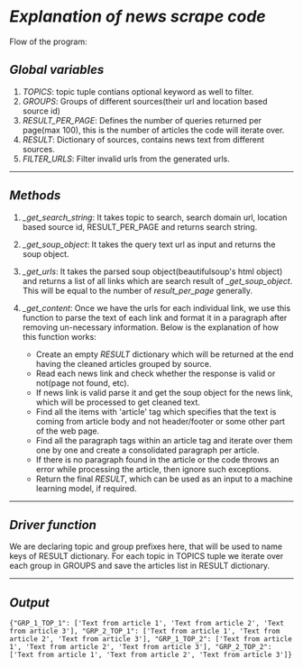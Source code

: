 # *Explanation of news scrape code*

Flow of the program:

## *Global variables*

1) *TOPICS*: topic tuple contians optional keyword as well to filter.
2) *GROUPS*: Groups of different sources(their url and location based source id)
3) *RESULT_PER_PAGE*: Defines the number of queries returned per page(max 100), this is the number of articles the code will iterate over.
4) *RESULT*: Dictionary of sources, contains news text from different sources.
5) *FILTER_URLS*: Filter invalid urls from the generated urls.

----------

## *Methods*

1) *_get_search_string*: It takes topic to search, search domain url, location based source id, RESULT_PER_PAGE and returns search string.
2) *_get_soup_object*: It takes the query text url as input and returns the soup object.
3) *_get_urls*: It takes the parsed soup object(beautifulsoup's html object) and returns a list of all links which are search result of *_get_soup_object*. This will be equal to the number of *result_per_page* generally.
4) *_get_content*: Once we have the urls for each individual link, we use this function to parse the text of each link and format it in a paragraph after removing un-necessary information. Below is the explanation of how this function works:

    - Create an empty *RESULT* dictionary which will be returned at the end having the cleaned articles grouped by source.
    - Read each news link and check whether the response is valid or not(page not found, etc).
    - If news link is valid parse it and get the soup object for the news link, which will be processed to get cleaned text.
    - Find all the items with 'article' tag which specifies that the text is coming from article body and not header/footer or some other part of the web page.
    - Find all the paragraph tags within an article tag and iterate over them one by one and create a consolidated paragraph per article.
    - If there is no paragraph found in the article or the code throws an error while processing the article, then ignore such exceptions.
    - Return the final *RESULT*, which can be used as an input to a machine learning model, if required.

----------

## *Driver function*

We are declaring topic and group prefixes here, that will be used to name keys of RESULT dictionary. For each topic in TOPICS tuple we iterate over each group in GROUPS and save the articles list in RESULT dictionary.

----------

## *Output*

`{"GRP_1_TOP_1": ['Text from article 1', 'Text from article 2', 'Text from article 3'], "GRP_2_TOP_1": ['Text from article 1', 'Text from article 2', 'Text from article 3'], "GRP_1_TOP_2": ['Text from article 1', 'Text from article 2', 'Text from article 3'], "GRP_2_TOP_2": ['Text from article 1', 'Text from article 2', 'Text from article 3']}`
